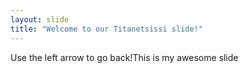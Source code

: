```yaml
---
layout: slide
title: "Welcome to our Titanetsissi slide!"
---
```

Use the left arrow to go back!This is my awesome slide
